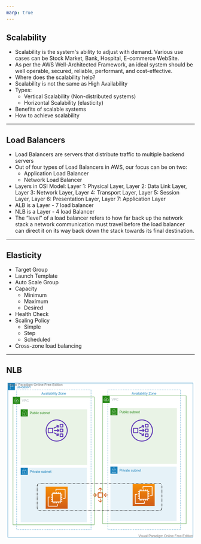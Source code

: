 ```yaml
---
marp: true
---
```



## Scalability
- Scalability is the system's ability to adjust with demand. Various use cases can be Stock Market, Bank, Hospital, E-commerce WebSite. 
- As per the AWS Well-Architected Framework, an ideal system should be well operable, secured, reliable, performant, and cost-effective. 
- Where does the scalability help?
- Scalability is not the same as High Availability
- Types:
  - Vertical Scalability (Non-distributed systems)
  - Horizontal Scalability (elasticity)
- Benefits of scalable systems
- How to achieve scalability

---

## Load Balancers
- Load Balancers are servers that distribute traffic to multiple backend servers
- Out of four types of Load Balancers in AWS, our focus can be on two:
  - Application Load Balancer
  - Network Load Balancer
- Layers in OSI Model: Layer 1: Physical Layer, Layer 2: Data Link Layer, Layer 3: Network Layer, Layer 4: Transport Layer, Layer 5: Session Layer, Layer 6: Presentation Layer, Layer 7: Application Layer
- ALB is a Layer - 7 load balancer
- NLB is a Layer - 4 load Balancer
- The “level” of a load balancer refers to how far back up the network stack a network communication must travel before the load balancer can direct it on its way back down the stack towards its final destination.


---
## Elasticity

- Target Group
- Launch Template
- Auto Scale Group
- Capacity
  - Minimum
  - Maximum
  - Desired
- Health Check
- Scaling Policy
  - Simple
  - Step
  - Scheduled
- Cross-zone load balancing

---

## NLB
![alt text right](./assets/load-balancing.png "NLB")